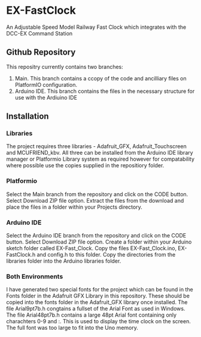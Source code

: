 # EX-FastClock

An Adjustable Speed Model Railway Fast Clock which integrates with the DCC-EX Command Station

## Github Repository

This repositry currently contains two branches:
1. Main.  This branch contains a ccopy of the code and ancilliary files on PlatformIO configuration.
2. Arduino IDE.  This branch contains the files in the necessary structure for use with the Ardiuino IDE


## Installation

### Libraries

The project requires three libraries - Adafruit_GFX, Adafruit_Touchscreen and MCUFRIEND_kbv.  All three can be installed from the Arduino IDE library manager or Platformio Library system as required however for compatability where possible use the copies supplied in the repositiory folder.

### Platformio

Select the Main branch from the repository and click on the CODE button.  Select Download ZIP file option.  Extract the files from the download and place the files in a folder within your Projects directory.

### Arduino IDE

Select the Arduino IDE branch from the repository and click on the CODE button.  Select Download ZIP file option.  Create a folder within your Arduino sketch folder called EX-Fast_Clock.  Copy the files EX-Fast_Clock.ino, EX-FastClock.h and config.h to this folder.  Copy the directories from the libraries folder into the Arduino libraries folder.


### Both Environments

I have  generated two special fonts for the project which can be found in the Fonts folder in the Adafruit GFX Library in this repository.  These should be copied into the fonts folder in the Adafruit_GFX library once installed. The file Arial9pt7b.h congtains a fullset of the Arial Font as used in Windows.  The file Arial48pt7b.h contains a large 48pt Arial font containing only charachters 0-9 and :.  This is used to display the time clock on the screen.  The full font was too large to fit into the Uno memory.


